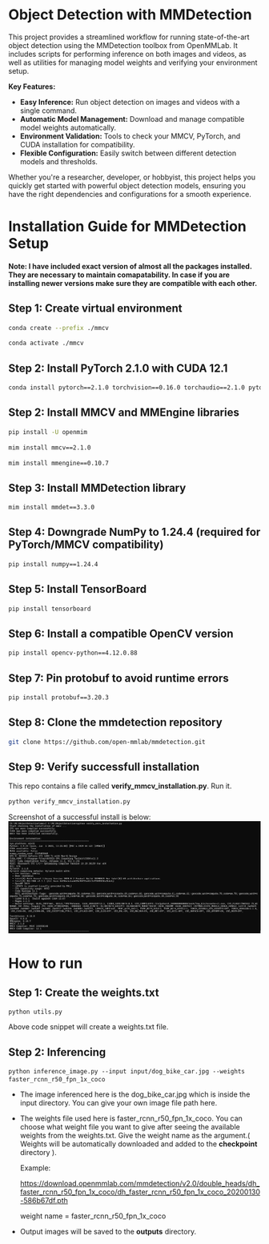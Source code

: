 # Object Detection with MMDetection

This project provides a streamlined workflow for running state-of-the-art object detection using the MMDetection toolbox from OpenMMLab. It includes scripts for performing inference on both images and videos, as well as utilities for managing model weights and verifying your environment setup.

**Key Features:**
- **Easy Inference:** Run object detection on images and videos with a single command.
- **Automatic Model Management:** Download and manage compatible model weights automatically.
- **Environment Validation:** Tools to check your MMCV, PyTorch, and CUDA installation for compatibility.
- **Flexible Configuration:** Easily switch between different detection models and thresholds.

Whether you're a researcher, developer, or hobbyist, this project helps you quickly get started with powerful object detection models, ensuring you have the right dependencies and configurations for a smooth experience.



# Installation Guide for MMDetection Setup
#### Note: I have included exact version of almost all the packages installed. They are necessary to maintain comapatability. In case if you are installing newer versions make sure they are compatible with each other.
## Step 1: Create virtual environment
```bash
conda create --prefix ./mmcv
```
```bash
conda activate ./mmcv
```

## Step 2: Install PyTorch 2.1.0 with CUDA 12.1
```bash
conda install pytorch==2.1.0 torchvision==0.16.0 torchaudio==2.1.0 pytorch-cuda=12.1 -c pytorch -c nvidia
```


## Step 2: Install MMCV and MMEngine libraries
```bash
pip install -U openmim
```
```bash
mim install mmcv==2.1.0
```
```bash
mim install mmengine==0.10.7
```


## Step 3: Install MMDetection library
```bash
mim install mmdet==3.3.0
```

## Step 4: Downgrade NumPy to 1.24.4 (required for PyTorch/MMCV compatibility)
```bash
pip install numpy==1.24.4
```
## Step 5: Install TensorBoard
```bash
pip install tensorboard
```

## Step 6: Install a compatible OpenCV version
```bash
pip install opencv-python==4.12.0.88
```


## Step 7: Pin protobuf to avoid runtime errors
```bash
pip install protobuf==3.20.3
```

## Step 8: Clone the mmdetection repository
```bash
git clone https://github.com/open-mmlab/mmdetection.git
```

## Step 9: Verify successfull installation
This repo contains a file called **verify_mmcv_installation.py**. Run it.
```bash
python verify_mmcv_installation.py
```
Screenshot of a successful install is below:
![finding the correct pytorch version and cuda](/install_success.png "Matching pytorch version and cuda")

# How to run

## Step 1: Create the weights.txt
    python utils.py
Above code snippet will create a weights.txt file.

## Step 2: Inferencing
    python inference_image.py --input input/dog_bike_car.jpg --weights faster_rcnn_r50_fpn_1x_coco

 -  The image inferenced here is the dog_bike_car.jpg which is inside the input directory. You can give your own image file path here.

 -  The weights file used here is faster_rcnn_r50_fpn_1x_coco. You can choose what weight file you want to give after seeing the available weights from the weights.txt. Give the weight name as the argument.( Weights will be automatically downloaded and added to the **checkpoint** directory ).

    Example: 
    
    https://download.openmmlab.com/mmdetection/v2.0/double_heads/dh_faster_rcnn_r50_fpn_1x_coco/dh_faster_rcnn_r50_fpn_1x_coco_20200130-586b67df.pth

    weight name = faster_rcnn_r50_fpn_1x_coco

- Output images will be saved to the **outputs** directory.